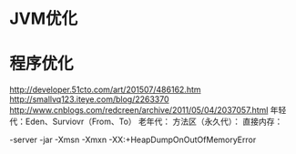 
# JVM优化


# 程序优化

http://developer.51cto.com/art/201507/486162.htm
http://smallvq123.iteye.com/blog/2263370
http://www.cnblogs.com/redcreen/archive/2011/05/04/2037057.html
年轻代：Eden、Surviovr（From、To）
老年代：
方法区（永久代）：
直接内存：

-server -jar -Xmsn -Xmxn -XX:+HeapDumpOnOutOfMemoryError